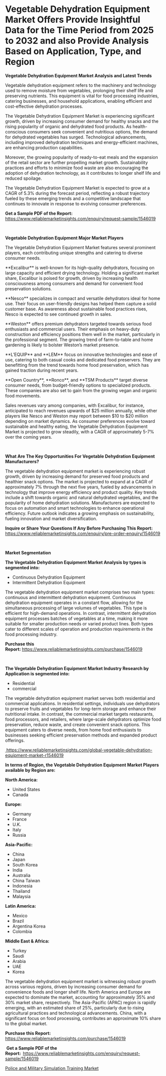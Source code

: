 <p><h1>Vegetable Dehydration Equipment Market Offers Provide Insightful Data for the Time Period from 2025 to 2032 and also Provide Analysis Based on Application, Type, and Region</h1></p><p><strong>Vegetable Dehydration Equipment Market Analysis and Latest Trends</strong></p>
<p><p>Vegetable dehydration equipment refers to the machinery and technology used to remove moisture from vegetables, prolonging their shelf life and preserving nutrients. This equipment is vital for food processing industries, catering businesses, and household applications, enabling efficient and cost-effective dehydration processes. </p><p>The Vegetable Dehydration Equipment Market is experiencing significant growth, driven by increasing consumer demand for healthy snacks and the rising popularity of organic and dehydrated food products. As health-conscious consumers seek convenient and nutritious options, the demand for dehydrated vegetables has surged. Technological advancements, including improved dehydration techniques and energy-efficient machines, are enhancing production capabilities. </p><p>Moreover, the growing popularity of ready-to-eat meals and the expansion of the retail sector are further propelling market growth. Sustainability practices and efforts to minimize food waste are also encouraging the adoption of dehydration technology, as it contributes to longer shelf life and reduced spoilage. </p><p>The Vegetable Dehydration Equipment Market is expected to grow at a CAGR of 5.3% during the forecast period, reflecting a robust trajectory fueled by these emerging trends and a competitive landscape that continues to innovate in response to evolving consumer preferences.</p></p>
<p><strong>Get a Sample PDF of the Report:&nbsp;</strong> <a href="https://www.reliablemarketinsights.com/enquiry/request-sample/1546019?utm_campaign=2454&utm_medium=2&utm_source=Github&utm_content=ia&utm_term=08042025&utm_id=vegetable-dehydration-equipment">https://www.reliablemarketinsights.com/enquiry/request-sample/1546019</a></p>
<p>&nbsp;</p>
<p><strong>Vegetable Dehydration Equipment Major Market Players</strong></p>
<p><p>The Vegetable Dehydration Equipment Market features several prominent players, each contributing unique strengths and catering to diverse consumer needs. </p><p>**Excalibur** is well-known for its high-quality dehydrators, focusing on large capacity and efficient drying technology. Holding a significant market share, Excalibur is poised for growth, driven by increasing health consciousness among consumers and demand for convenient food preservation solutions.</p><p>**Nesco** specializes in compact and versatile dehydrators ideal for home use. Their focus on user-friendly designs has helped them capture a solid customer base. As awareness about sustainable food practices rises, Nesco is expected to see continued growth in sales.</p><p>**Weston** offers premium dehydrators targeted towards serious food enthusiasts and commercial users. Their emphasis on heavy-duty construction and efficiency positions them well in the market, particularly in the professional segment. The growing trend of farm-to-table and home gardening is likely to bolster Weston’s market presence.</p><p>**L’EQUIP** and **LEM** focus on innovative technologies and ease of use, catering to both casual cooks and dedicated food preservers. They are benefitting from the trend towards home food preservation, which has gained traction during recent years.</p><p>**Open Country**, **Ronco**, and **TSM Products** target diverse consumer needs, from budget-friendly options to specialized products. These companies are also set to gain from the growing vegan and organic food movements.</p><p>Sales revenues vary among companies, with Excalibur, for instance, anticipated to reach revenues upwards of $25 million annually, while other players like Nesco and Weston may report between $10 to $20 million depending on market dynamics. As consumer preferences evolve toward sustainable and healthy eating, the Vegetable Dehydration Equipment Market is projected to grow steadily, with a CAGR of approximately 5-7% over the coming years.</p></p>
<p>&nbsp;</p>
<p><strong>What Are The Key Opportunities For Vegetable Dehydration Equipment Manufacturers?</strong></p>
<p><p>The vegetable dehydration equipment market is experiencing robust growth, driven by increasing demand for preserved food products and healthier snack options. The market is projected to expand at a CAGR of approximately 7% through the next five years, fueled by advancements in technology that improve energy efficiency and product quality. Key trends include a shift towards organic and natural dehydrated vegetables, and the popularity of home dehydration solutions. Manufacturers are expected to focus on automation and smart technologies to enhance operational efficiency. Future outlook indicates a growing emphasis on sustainability, fueling innovation and market diversification.</p></p>
<p><strong>Inquire or Share Your Questions If Any Before Purchasing This Report:</strong> <a href="https://www.reliablemarketinsights.com/enquiry/pre-order-enquiry/1546019?utm_campaign=2454&utm_medium=2&utm_source=Github&utm_content=ia&utm_term=08042025&utm_id=vegetable-dehydration-equipment">https://www.reliablemarketinsights.com/enquiry/pre-order-enquiry/1546019</a></p>
<p>&nbsp;</p>
<p><strong>Market Segmentation</strong></p>
<p><strong>The Vegetable Dehydration Equipment Market Analysis by types is segmented into:</strong></p>
<p><ul><li>Continuous Dehydration Equipment</li><li>Intermittent Dehydration Equipment</li></ul></p>
<p><p>The vegetable dehydration equipment market comprises two main types: continuous and intermittent dehydration equipment. Continuous dehydration equipment operates in a constant flow, allowing for the simultaneous processing of large volumes of vegetables. This type is efficient for high-demand operations. In contrast, intermittent dehydration equipment processes batches of vegetables at a time, making it more suitable for smaller production needs or varied product lines. Both types cater to different scales of operation and production requirements in the food processing industry.</p></p>
<p><strong>Purchase this Report:&nbsp;</strong><a href="https://www.reliablemarketinsights.com/purchase/1546019?utm_campaign=2454&utm_medium=2&utm_source=Github&utm_content=ia&utm_term=08042025&utm_id=vegetable-dehydration-equipment">https://www.reliablemarketinsights.com/purchase/1546019</a></p>
<p>&nbsp;</p>
<p><strong>The Vegetable Dehydration Equipment Market Industry Research by Application is segmented into:</strong></p>
<p><ul><li>Residential</li><li>commercial</li></ul></p>
<p><p>The vegetable dehydration equipment market serves both residential and commercial applications. In residential settings, individuals use dehydrators to preserve fruits and vegetables for long-term storage and enhance their nutritional intake. In contrast, the commercial market targets restaurants, food processors, and retailers, where large-scale dehydrators optimize food preservation, reduce waste, and create convenient snack options. This equipment caters to diverse needs, from home food enthusiasts to businesses seeking efficient preservation methods and expanded product offerings.</p></p>
<p><a href="https://www.reliablemarketinsights.com/global-vegetable-dehydration-equipment-market-r1546019?utm_campaign=2454&utm_medium=2&utm_source=Github&utm_content=ia&utm_term=08042025&utm_id=vegetable-dehydration-equipment">&nbsp;https://www.reliablemarketinsights.com/global-vegetable-dehydration-equipment-market-r1546019</a></p>
<p><strong>In terms of Region, the Vegetable Dehydration Equipment Market Players available by Region are:</strong></p>
<p>
    <p> <strong> North America: </strong>
        <ul>
            <li>United States</li>
            <li>Canada</li>
        </ul>
        </p> 
    <p> <strong> Europe: </strong>
        <ul>
            <li>Germany</li>
            <li>France</li>
            <li>U.K.</li>
            <li>Italy</li>
            <li>Russia</li>
        </ul>
        </p> 
    <p> <strong> Asia-Pacific: </strong>
        <ul>
            <li>China</li>
            <li>Japan</li>
            <li>South Korea</li>
            <li>India</li>
            <li>Australia</li>
            <li>China Taiwan</li>
            <li>Indonesia</li>
            <li>Thailand</li>
            <li>Malaysia</li>
        </ul>
        </p> 
    <p> <strong> Latin America: </strong>
        <ul>
            <li>Mexico</li>
            <li>Brazil</li>
            <li>Argentina Korea</li>
            <li>Colombia</li>
        </ul>
        </p> 
    <p> <strong> Middle East & Africa: </strong>
        <ul>
            <li>Turkey</li>
            <li>Saudi</li>
            <li>Arabia</li>
            <li>UAE</li>
            <li>Korea</li>
        </ul>
    </p>
    </p>
<p><p>The vegetable dehydration equipment market is witnessing robust growth across various regions, driven by increasing consumer demand for convenience foods and longer shelf life. North America and Europe are expected to dominate the market, accounting for approximately 35% and 30% market share, respectively. The Asia-Pacific (APAC) region is rapidly emerging, with an estimated share of 25%, particularly due to rising agricultural practices and technological advancements. China, with a significant focus on food processing, contributes an approximate 10% share to the global market.</p></p>
<p><strong>Purchase this Report: </strong><a href="https://www.reliablemarketinsights.com/purchase/1546019?utm_campaign=2454&utm_medium=2&utm_source=Github&utm_content=ia&utm_term=08042025&utm_id=vegetable-dehydration-equipment">https://www.reliablemarketinsights.com/purchase/1546019</a></p>
<p>&nbsp;<strong>Get a Sample PDF of the Report:&nbsp;&nbsp;</strong><a href="https://www.reliablemarketinsights.com/enquiry/request-sample/1546019?utm_campaign=2454&utm_medium=2&utm_source=Github&utm_content=ia&utm_term=08042025&utm_id=vegetable-dehydration-equipment">https://www.reliablemarketinsights.com/enquiry/request-sample/1546019</a></p>
<p><strong></strong></p>
<p><p><a href="https://github.com/giulyankela/Market-Research-Report-List-1/blob/main/police-and-military-simulation-training-market.md?utm_campaign=2454&utm_medium=2&utm_source=Github&utm_content=ia&utm_term=08042025&utm_id=vegetable-dehydration-equipment">Police and Military Simulation Training Market</a></p></p>